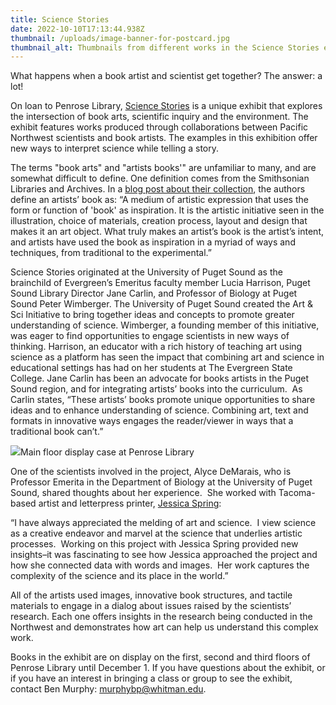 ```yaml
---
title: Science Stories
date: 2022-10-10T17:13:44.938Z
thumbnail: /uploads/image-banner-for-postcard.jpg
thumbnail_alt: Thumbnails from different works in the Science Stories exhibit
---
```

What happens when a book artist and scientist get together? The answer: a lot!   

On loan to Penrose Library, [Science Stories](https://blogs.pugetsound.edu/sciencestories/) is a unique exhibit that explores the intersection of book arts, scientific inquiry and the environment. The exhibit features works produced through collaborations between Pacific Northwest scientists and book artists. The examples in this exhibition offer new ways to interpret science while telling a story. 

The terms "book arts" and "artists books'" are unfamiliar to many, and are somewhat difficult to define. One definition comes from the Smithsonian Libraries and Archives. In a [blog post about their collection](https://blog.library.si.edu/blog/2012/06/01/what-is-an-artists-book/#.X5so4YhKg2w), the authors define an artists’ book as: “A medium of artistic expression that uses the form or function of 'book' as inspiration. It is the artistic initiative seen in the illustration, choice of materials, creation process, layout and design that makes it an art object. What truly makes an artist’s book is the artist’s intent, and artists have used the book as inspiration in a myriad of ways and techniques, from traditional to the experimental.” 

Science Stories originated at the University of Puget Sound as the brainchild of Evergreen’s Emeritus faculty member Lucia Harrison, Puget Sound Library Director Jane Carlin, and Professor of Biology at Puget Sound Peter Wimberger. The University of Puget Sound created the Art & Sci Initiative to bring together ideas and concepts to promote greater understanding of science. Wimberger, a founding member of this initiative, was eager to find opportunities to engage scientists in new ways of thinking. Harrison, an educator with a rich history of teaching art using science as a platform has seen the impact that combining art and science in educational settings ​has had on her students at The Evergreen State College. Jane Carlin has been an advocate for books artists in the Puget Sound region, and for integrating artists’ books into the curriculum.  As Carlin states, “These artists’ books promote unique opportunities to share ideas and to enhance understanding of science. Combining art, text and formats in innovative ways engages the reader/viewer in ways that a traditional book can’t.” 

![](https://lh5.googleusercontent.com/lrfYtOw-FC0AgJ87-qpq-X_x2Wj53UB0Rni1wYH9kC2cs0MGQKvinAvDqoCwov4CPa6sxc9S1e1XPf65cAEx55eCUK6TCgjjutdPV6BIggLMbRDBan4ZlQd-sadS_A8wG2EMEObKgZJtsl7nv6fK4DipTCcTVnjPGlzK3eIai_kombzmFu59ADbhfA)Main floor display case at Penrose Library 

One of the scientists involved in the project, Alyce DeMarais, who is Professor Emerita in the Department of Biology at the University of Puget Sound, shared thoughts about her experience.  She worked with Tacoma-based artist and letterpress printer, [Jessica Spring](https://springtidepress.com/): 

“I have always appreciated the melding of art and science.  I view science as a creative endeavor and marvel at the science that underlies artistic processes.  Working on this project with Jessica Spring provided new insights–it was fascinating to see how Jessica approached the project and how she connected data with words and images.  Her work captures the complexity of the science and its place in the world.”

All of the artists used images, innovative book structures, and tactile materials to engage in a dialog about issues raised by the scientists’ research. Each one offers insights in the research being conducted in the Northwest and demonstrates how art can help us understand this complex work.

Books in the exhibit are on display on the first, second and third floors of Penrose Library until December 1. If you have questions about the exhibit, or if you have an interest in bringing a class or group to see the exhibit, contact Ben Murphy: [murphybp@whitman.edu](mailto:murphybp@whitman.edu).